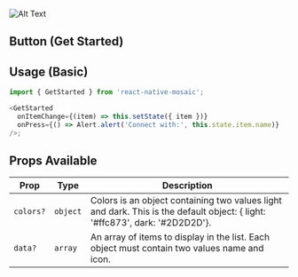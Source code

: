 ![Alt Text](https://drive.google.com/uc?export=view&id=1ZK29srbFMcrGTp3RWomVhQ5T7YIB6-oS)

## Button (Get Started)

## Usage (Basic)

```js
import { GetStarted } from 'react-native-mosaic';

<GetStarted
  onItemChange={(item) => this.setState({ item })}
  onPress={() => Alert.alert('Connect with:', this.state.item.name)}
/>;
```

## Props Available

| Prop      | Type     | Description                                                                                                                 |
| --------- | -------- | --------------------------------------------------------------------------------------------------------------------------- |
| `colors?` | `object` | Colors is an object containing two values light and dark. This is the default object: { light: '#ffc873', dark: '#2D2D2D'}. |
| `data?`   | `array`  | An array of items to display in the list. Each object must contain two values name and icon.                                |
